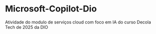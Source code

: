 # Microsoft-Copilot-Dio
Atividade do modulo de serviços cloud com foco em IA do curso Decola Tech de 2025 da DIO
